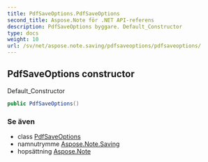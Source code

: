 ```yaml
---
title: PdfSaveOptions.PdfSaveOptions
second_title: Aspose.Note för .NET API-referens
description: PdfSaveOptions byggare. Default_Constructor
type: docs
weight: 10
url: /sv/net/aspose.note.saving/pdfsaveoptions/pdfsaveoptions/
---
```

## PdfSaveOptions constructor

Default_Constructor

```csharp
public PdfSaveOptions()
```

### Se även

* class [PdfSaveOptions](../)
* namnutrymme [Aspose.Note.Saving](../../pdfsaveoptions/)
* hopsättning [Aspose.Note](../../../)


